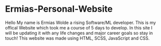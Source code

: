 # Ermias-Personal-Website
Hello My name is Ermias Wolde a rising Software/ML developer. This is my offical Website which took me a course of 5 days to develop. In this site I will be updating it with any life changes and major career goals so stay in touch! This website was made using HTML, SCSS, JavaScript and CSS.
